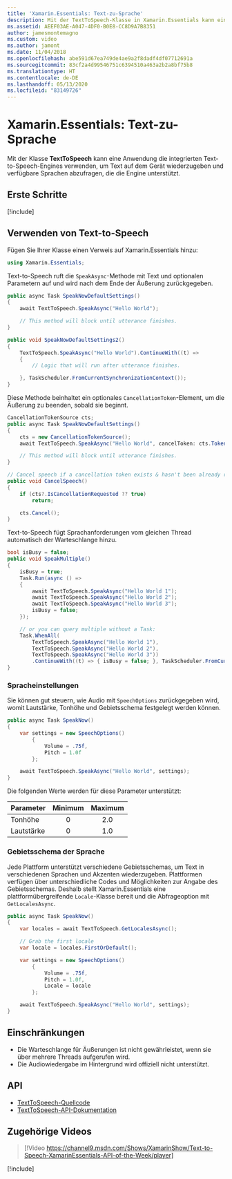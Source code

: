 ```yaml
---
title: 'Xamarin.Essentials: Text-zu-Sprache'
description: Mit der TextToSpeech-Klasse in Xamarin.Essentials kann eine Anwendung die integrierten Text-to-Speech-Engines verwenden, um Text auf dem Gerät wiederzugeben und verfügbare Sprachen abzufragen, die die Engine unterstützt.
ms.assetid: AEEF03AE-A047-4DF0-B0E8-CC8D9A7B8351
author: jamesmontemagno
ms.custom: video
ms.author: jamont
ms.date: 11/04/2018
ms.openlocfilehash: abe591d67ea749de4ae9a2f8dadf4df07712691a
ms.sourcegitcommit: 83cf2a4d99546751c6394510a463a2b2a8bf75b8
ms.translationtype: HT
ms.contentlocale: de-DE
ms.lasthandoff: 05/13/2020
ms.locfileid: "83149726"
---
```

# <a name="xamarinessentials-text-to-speech"></a>Xamarin.Essentials: Text-zu-Sprache

Mit der Klasse **TextToSpeech** kann eine Anwendung die integrierten Text-to-Speech-Engines verwenden, um Text auf dem Gerät wiederzugeben und verfügbare Sprachen abzufragen, die die Engine unterstützt.

## <a name="get-started"></a>Erste Schritte

[!include[](~/essentials/includes/get-started.md)]

## <a name="using-text-to-speech"></a>Verwenden von Text-to-Speech

Fügen Sie Ihrer Klasse einen Verweis auf Xamarin.Essentials hinzu:

```csharp
using Xamarin.Essentials;
```

Text-to-Speech ruft die `SpeakAsync`-Methode mit Text und optionalen Parametern auf und wird nach dem Ende der Äußerung zurückgegeben.

```csharp
public async Task SpeakNowDefaultSettings()
{
    await TextToSpeech.SpeakAsync("Hello World");

    // This method will block until utterance finishes.
}

public void SpeakNowDefaultSettings2()
{
    TextToSpeech.SpeakAsync("Hello World").ContinueWith((t) =>
    {
        // Logic that will run after utterance finishes.

    }, TaskScheduler.FromCurrentSynchronizationContext());
}
```

Diese Methode beinhaltet ein optionales `CancellationToken`-Element, um die Äußerung zu beenden, sobald sie beginnt.

```csharp
CancellationTokenSource cts;
public async Task SpeakNowDefaultSettings()
{
    cts = new CancellationTokenSource();
    await TextToSpeech.SpeakAsync("Hello World", cancelToken: cts.Token);

    // This method will block until utterance finishes.
}

// Cancel speech if a cancellation token exists & hasn't been already requested.
public void CancelSpeech()
{
    if (cts?.IsCancellationRequested ?? true)
        return;

    cts.Cancel();
}
```

Text-to-Speech fügt Sprachanforderungen vom gleichen Thread automatisch der Warteschlange hinzu.

```csharp
bool isBusy = false;
public void SpeakMultiple()
{
    isBusy = true;
    Task.Run(async () =>
    {
        await TextToSpeech.SpeakAsync("Hello World 1");
        await TextToSpeech.SpeakAsync("Hello World 2");
        await TextToSpeech.SpeakAsync("Hello World 3");
        isBusy = false;
    });

    // or you can query multiple without a Task:
    Task.WhenAll(
        TextToSpeech.SpeakAsync("Hello World 1"),
        TextToSpeech.SpeakAsync("Hello World 2"),
        TextToSpeech.SpeakAsync("Hello World 3"))
        .ContinueWith((t) => { isBusy = false; }, TaskScheduler.FromCurrentSynchronizationContext());
}
```

### <a name="speech-settings"></a>Spracheinstellungen

Sie können gut steuern, wie Audio mit `SpeechOptions` zurückgegeben wird, womit Lautstärke, Tonhöhe und Gebietsschema festgelegt werden können.

```csharp
public async Task SpeakNow()
{
    var settings = new SpeechOptions()
        {
            Volume = .75f,
            Pitch = 1.0f
        };

    await TextToSpeech.SpeakAsync("Hello World", settings);
}
```

Die folgenden Werte werden für diese Parameter unterstützt:

| Parameter | Minimum | Maximum |
| --- | :---: | :---: |
| Tonhöhe | 0 | 2.0 |
| Lautstärke | 0 | 1.0 |

### <a name="speech-locales"></a>Gebietsschema der Sprache

Jede Plattform unterstützt verschiedene Gebietsschemas, um Text in verschiedenen Sprachen und Akzenten wiederzugeben. Plattformen verfügen über unterschiedliche Codes und Möglichkeiten zur Angabe des Gebietsschemas. Deshalb stellt Xamarin.Essentials eine plattformübergreifende `Locale`-Klasse bereit und die Abfrageoption mit `GetLocalesAsync`.

```csharp
public async Task SpeakNow()
{
    var locales = await TextToSpeech.GetLocalesAsync();

    // Grab the first locale
    var locale = locales.FirstOrDefault();

    var settings = new SpeechOptions()
        {
            Volume = .75f,
            Pitch = 1.0f,
            Locale = locale
        };

    await TextToSpeech.SpeakAsync("Hello World", settings);
}
```

## <a name="limitations"></a>Einschränkungen

- Die Warteschlange für Äußerungen ist nicht gewährleistet, wenn sie über mehrere Threads aufgerufen wird.
- Die Audiowiedergabe im Hintergrund wird offiziell nicht unterstützt.

## <a name="api"></a>API

- [TextToSpeech-Quellcode](https://github.com/xamarin/Essentials/tree/master/Xamarin.Essentials/TextToSpeech)
- [TextToSpeech-API-Dokumentation](xref:Xamarin.Essentials.TextToSpeech)

## <a name="related-video"></a>Zugehörige Videos

> [!Video https://channel9.msdn.com/Shows/XamarinShow/Text-to-Speech-XamarinEssentials-API-of-the-Week/player]

[!include[](~/essentials/includes/xamarin-show-essentials.md)]
